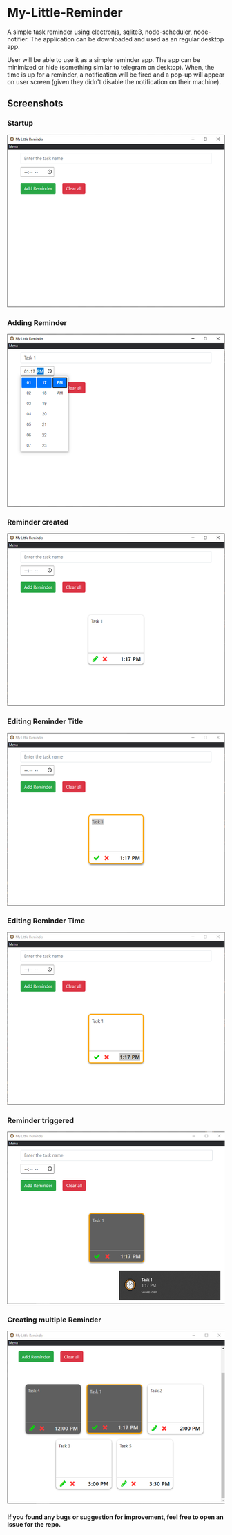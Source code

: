 # My-Little-Reminder
A simple task reminder using electronjs, sqlite3, node-scheduler, node-notifier. The application can be downloaded and used as an regular desktop app.

User will be able to use it as a simple reminder app. The app can be minimized or hide (something similar to telegram on desktop). When, the time is up for a reminder, a notification will be fired and a pop-up will appear on user screen (given they didn't disable the notification on their machine).

## Screenshots

### Startup
<img src="https://github.com/Leonlit/My-Little-Reminder/blob/main/assets/startup.PNG?raw=true" alt="start-up of the program" height="400px">

### Adding Reminder
<img src="https://github.com/Leonlit/My-Little-Reminder/blob/main/assets/adding_reminder.png?raw=true" alt="Adding Reminder" height="400px">

### Reminder created
<img src="https://github.com/Leonlit/My-Little-Reminder/blob/main/assets/created_reminder.png?raw=true" alt="Reminder created" height="400px">

### Editing Reminder Title
<img src="https://github.com/Leonlit/My-Little-Reminder/blob/main/assets/editing_reminder.png?raw=true" alt="Editing Reminder Title" height="400px">

### Editing Reminder Time
<img src="https://github.com/Leonlit/My-Little-Reminder/blob/main/assets/editing_time.png?raw=true" alt="Editing Reminder Time" height="400px">

### Reminder triggered
<img src="https://github.com/Leonlit/My-Little-Reminder/blob/main/assets/darken_task.png?raw=true" alt="Reminder triggered" height="400px">

### Creating multiple Reminder
<img src="https://github.com/Leonlit/My-Little-Reminder/blob/main/assets/multiple_reminder.png?raw=true" alt="Creating multiple Reminder" height="400px">

#### If you found any bugs or suggestion for improvement, feel free to open an issue for the repo.
